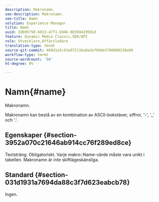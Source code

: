 ```yaml
---
description: Makronamn.
seo-description: Makronamn.
seo-title: Namn
solution: Experience Manager
title: Namn
uuid: 3db05758-b013-47f1-b94b-8b594429581d
feature: Dynamic Media Classic,SDK/API
role: Utvecklare,Affärsledare
translation-type: tm+mt
source-git-commit: 469d1a5c43a972116a8a2efb0de5708800130a99
workflow-type: tm+mt
source-wordcount: '50'
ht-degree: 0%

---
```



# Namn{#name}

Makronamn.

Makronamn kan bestå av en kombination av ASCII-bokstäver, siffror, &#39;-&#39;, &#39;_&#39; och &#39;.&#39;.

## Egenskaper {#section-3952a070c21646ab914cc76f289ed8ce}

Textsträng. Obligatoriskt. Varje makro::Name-värde måste vara unikt i tabellen. Makronamn är inte skiftlägeskänsliga.

## Standard {#section-031d1931a7694da88c3f7d623eabcb78}

Ingen.
